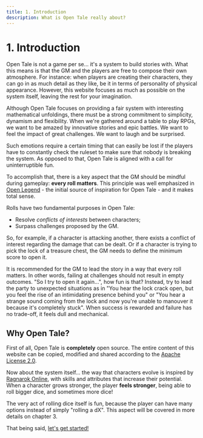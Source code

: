```yaml
---
title: 1. Introduction
description: What is Open Tale really about?
---
```


# 1. Introduction

Open Tale is not a game per se... it's a system to build stories with. What this
means is that the GM and the players are free to compose their own atmosphere.
For instance: when players are creating their characters, they can go in as much
detail as they like, be it in terms of personality of physical appearance.
However, this website focuses as much as possible on the system itself, leaving
the rest for your imagination.

Although Open Tale focuses on providing a fair system with interesting
mathematical unfoldings, there must be a strong commitment to simplicity,
dynamism and flexibility. When we're gathered around a table to play RPGs, we
want to be amazed by innovative stories and epic battles. We want to feel the
impact of great challenges. We want to laugh and be surprised.

Such emotions require a certain timing that can easily be lost if the players
have to constantly check the ruleset to make sure that nobody is breaking the
system. As opposed to that, Open Tale is aligned with a call for uninterruptible
fun.

To accomplish that, there is a key aspect that the GM should be mindful during
gameplay: **every roll matters**. This principle was well emphasized in [Open
Legend][openlegend] - the initial source of inspiration for Open Tale - and it
makes total sense.

Rolls have two fundamental purposes in Open Tale:

* Resolve *conflicts of interests* between characters;
* Surpass challenges proposed by the GM.

So, for example, if a character is attacking another, there exists a conflict of
interest regarding the damage that can be dealt. Or if a character is trying to
pick the lock of a treasure chest, the GM needs to define the minimum score to
open it.

It is recommended for the GM to lead the story in a way that every roll matters.
In other words, failing at challenges should not result in empty outcomes. "So I
try to open it again...", how fun is that? Instead, try to lead the party to
unexpected situations as in "You hear the lock crack open, but you feel the rise
of an intimidating presence behind you" or "You hear a strange sound coming from
the lock and now you're unable to manouver it because it's completely stuck".
When success is rewarded and failure has no trade-off, it feels dull and
mechanical.

## Why Open Tale?

First of all, Open Tale is **completely** open source. The entire content of
this website can be copied, modified and shared according to the [Apache License
2.0][apache].

Now about the system itself... the way that characters evolve is inspired by
[Ragnarok Online][ragnarok], with skills and attributes that increase their
potential. When a character grows stronger, the player **feels stronger**, being
able to roll bigger dice, and sometimes more dice!

The very act of rolling dice itself is fun, because the player can have many
options instead of simply "rolling a dX". This aspect will be covered in more
details on chapter 3.

That being said, [let's get started!](02-characters)

[openlegend]: https://openlegendrpg.com
[apache]: http://www.apache.org/licenses/LICENSE-2.0
[ragnarok]: http://playragnarok.com/
